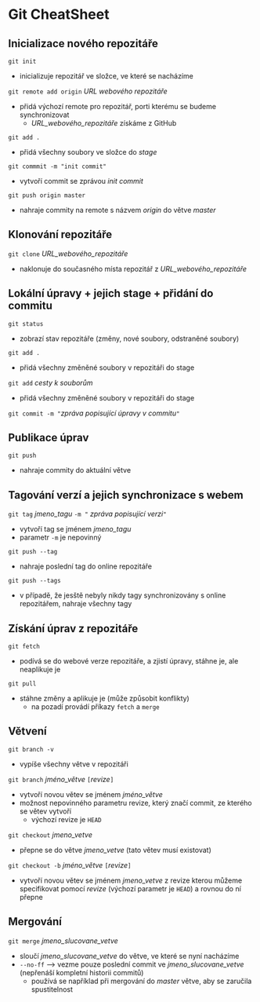 # Git CheatSheet

## Inicializace nového repozitáře

```git init```
 - inicializuje repozitář ve složce, ve které se nacházíme

```git remote add origin``` *URL webového repozitáře*
 - přidá výchozí remote pro repozitář, porti kterému se budeme synchronizovat
   - *URL_webového_repozitáře* získáme z GitHub

```git add .```
 - přidá všechny soubory ve složce do *stage*

```git commmit -m "init commit"```
 - vytvoří commit se zprávou *init commit*

```git push origin master```
 - nahraje commity na remote s názvem *origin* do větve *master*

## Klonování repozitáře

```git clone``` *URL_webového_repozitáře*
 - naklonuje do současného místa repozitář z *URL_webového_repozitáře*

## Lokální úpravy + jejich stage + přidání do commitu

```git status```
 - zobrazí stav repozitáře (změny, nové soubory, odstraněné soubory)

```git add .```
 - přidá všechny změněné soubory v repozitáři do stage

```git add``` *cesty k souborům*
 - přidá všechny změněné soubory v repozitáři do stage

```git commit -m "```*zpráva popisující úpravy v commitu*```"```

## Publikace úprav
```git push```
 - nahraje commity do aktuální větve

## Tagování verzí a jejich synchronizace s webem
```git tag``` *jmeno_tagu* ```-m "``` *zpráva popisující verzi*```"```
 - vytvoří tag se jménem *jmeno_tagu*
 - parametr ```-m``` je nepovinný

```git push --tag```
 - nahraje poslední tag do online repozitáře

```git push --tags```
 - v případě, že jesště nebyly nikdy tagy synchronizovány s online repozitářem, nahraje všechny tagy

## Získání úprav z repozitáře
```git fetch```
 - podívá se do webové verze repozitáře, a zjistí úpravy, stáhne je, ale neaplikuje je

```git pull```
 - stáhne změny a aplikuje je (může způsobit konflikty)
   - na pozadí provádí příkazy ```fetch``` a ```merge```

## Větvení
```git branch -v```
 - vypíše všechny větve v repozitáři

```git branch``` *jméno_větve* ```[```*revize*```]```
 - vytvoří novou větev se jménem *jméno_větve*
 - možnost nepovinného parametru revize, který značí commit, ze kterého se větev vytvoří
   -  výchozí revize je ```HEAD```

```git checkout``` *jmeno_vetve*
 - přepne se do větve *jmeno_vetve* (tato větev musí existovat)

```git checkout -b``` *jméno_větve* ```[```*revize*```]```
 - vytvoří novou větev se jménem *jmeno_vetve* z revize kterou můžeme specifikovat pomocí *revize* (výchozí parametr je ```HEAD```) a rovnou do ní přepne

## Mergování
```git merge``` *jmeno_slucovane_vetve*
 - sloučí *jmeno_slucovane_vetve* do větve, ve které se nyní nacházíme
 - ```--no-ff``` --> vezme pouze poslední commit ve *jmeno_slucovane_vetve* (nepřenáší kompletní historii commitů)
   - používá se například při mergování do *master* větve, aby se zaručila spustitelnost